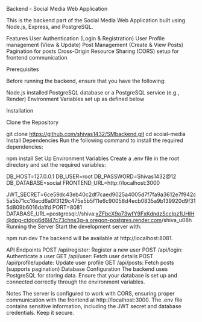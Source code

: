 Backend - Social Media Web Application

This is the backend part of the Social Media Web Application built using Node.js, Express, and PostgreSQL.

Features
User Authentication (Login & Registration)
User Profile management (View & Update)
Post Management (Create & View Posts)
Pagination for posts
Cross-Origin Resource Sharing (CORS) setup for frontend communication

Prerequisites

Before running the backend, ensure that you have the following:

Node.js installed
PostgreSQL database or a PostgreSQL service (e.g., Render)
Environment Variables set up as defined below

Installation

Clone the Repository

git clone https://github.com/shivas1432/SMbackend.git
cd scoial-media
Install Dependencies
Run the following command to install the required dependencies:

npm install
Set Up Environment Variables
Create a .env file in the root directory and set the required variables:

DB_HOST=127.0.0.1
DB_USER=root
DB_PASSWORD=Shivas1432@12
DB_DATABASE=social
FRONTEND_URL=http://localhost:3000

JWT_SECRET=6ce59dc43eb40c2df7caed9025a4005d7f7fa9a3612e7f942c5a5b71cc16ecd6a0f3129c475e5b5f11e6c90058d4ecb0835a9b139920d9f315d809b6016da1fd
PORT=8081
DATABASE_URL=postgresql://shiva:xZFbcX9o73wfY9FxKdndzSccIpz1UHlH@dpg-ctdgg6d6l47c73chns3g-a.oregon-postgres.render.com/shiva_u08h
Running the Server
Start the development server with:


npm run dev
The backend will be available at http://localhost:8081.

API Endpoints
POST /api/register: Register a new user
POST /api/login: Authenticate a user
GET /api/user: Fetch user details
POST /api/profile/update: Update user profile
GET /api/posts: Fetch posts (supports pagination)
Database Configuration
The backend uses PostgreSQL for storing data. Ensure that your database is set up and connected correctly through the environment variables.

Notes
The server is configured to work with CORS, ensuring proper communication with the frontend at http://localhost:3000.
The .env file contains sensitive information, including the JWT secret and database credentials. Keep it secure.